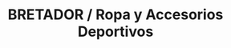 ---
title: "BRETADOR / Ropa y Accesorios Deportivos"
url: /ensenada/bretador-ropa-y-accesorios-deportivos/
shop: Sport
---